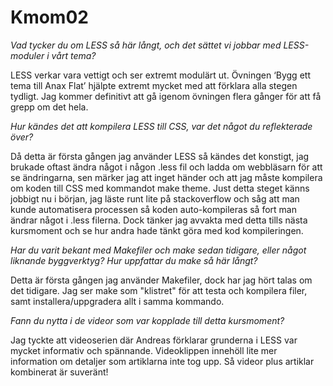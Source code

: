 Kmom02
===============================

*Vad tycker du om LESS så här långt, och det sättet vi jobbar med LESS-moduler i vårt tema?*

LESS verkar vara vettigt och ser extremt modulärt ut. Övningen ‘Bygg ett tema till Anax Flat’ hjälpte extremt mycket med att förklara alla stegen tydligt. Jag kommer definitivt att gå igenom övningen flera gånger för att få grepp om det hela.

*Hur kändes det att kompilera LESS till CSS, var det något du reflekterade över?*

Då detta är första gången jag använder LESS så kändes det konstigt, jag brukade oftast ändra något i någon .less fil och ladda om webbläsarn för att se ändringarna, sen märker jag att inget händer och att jag måste kompilera om koden till CSS med kommandot make theme. Just detta steget känns jobbigt nu i början, jag läste runt lite på stackoverflow och såg att man kunde automatisera processen så koden auto-kompileras så fort man ändrar något i .less filerna. Dock tänker jag avvakta med detta tills nästa kursmoment och se hur andra hade tänkt göra med kod kompileringen.

*Har du varit bekant med Makefiler och make sedan tidigare, eller något liknande byggverktyg? Hur uppfattar du make så här långt?*

Detta är första gången jag använder Makefiler, dock har jag hört talas om det tidigare. Jag ser make som "klistret" för att testa och kompilera filer, samt installera/uppgradera allt i samma kommando.

*Fann du nytta i de videor som var kopplade till detta kursmoment?*

Jag tyckte att videoserien där Andreas förklarar grunderna i LESS var mycket informativ och spännande. Videoklippen innehöll lite mer information om detaljer som artiklarna inte tog upp. Så videor plus artiklar kombinerat är suveränt!

